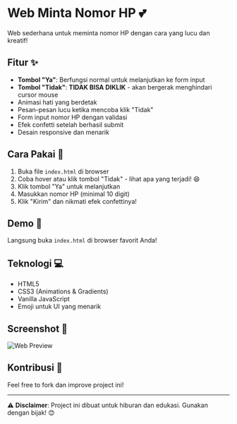 # Web Minta Nomor HP 💕

Web sederhana untuk meminta nomor HP dengan cara yang lucu dan kreatif!

## Fitur ✨

- **Tombol "Ya"**: Berfungsi normal untuk melanjutkan ke form input
- **Tombol "Tidak"**: **TIDAK BISA DIKLIK** - akan bergerak menghindari cursor mouse
- Animasi hati yang berdetak
- Pesan-pesan lucu ketika mencoba klik "Tidak"
- Form input nomor HP dengan validasi
- Efek confetti setelah berhasil submit
- Desain responsive dan menarik

## Cara Pakai 🚀

1. Buka file `index.html` di browser
2. Coba hover atau klik tombol "Tidak" - lihat apa yang terjadi! 😄
3. Klik tombol "Ya" untuk melanjutkan
4. Masukkan nomor HP (minimal 10 digit)
5. Klik "Kirim" dan nikmati efek confettinya!

## Demo 🎯

Langsung buka `index.html` di browser favorit Anda!

## Teknologi 💻

- HTML5
- CSS3 (Animations & Gradients)
- Vanilla JavaScript
- Emoji untuk UI yang menarik

## Screenshot 📸

![Web Preview](https://via.placeholder.com/400x300?text=Web+Minta+Nomor+HP)

## Kontribusi 🤝

Feel free to fork dan improve project ini!

---

⚠️ **Disclaimer**: Project ini dibuat untuk hiburan dan edukasi. Gunakan dengan bijak! 😊